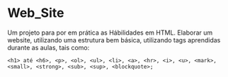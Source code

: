 # Web_Site

Um projeto para por em prática as Hábilidades em HTML. 
Elaborar um website, utilizando uma estrutura bem básica, utilizando tags aprendidas durante as aulas, tais como:

```<h1> até <h6>, <p>, <ol>, <ul>, <li>, <a>, <hr>, <i>, <u>, <mark>, <small>, <strong>, <sub>, <sup>, <blockquote>;```
